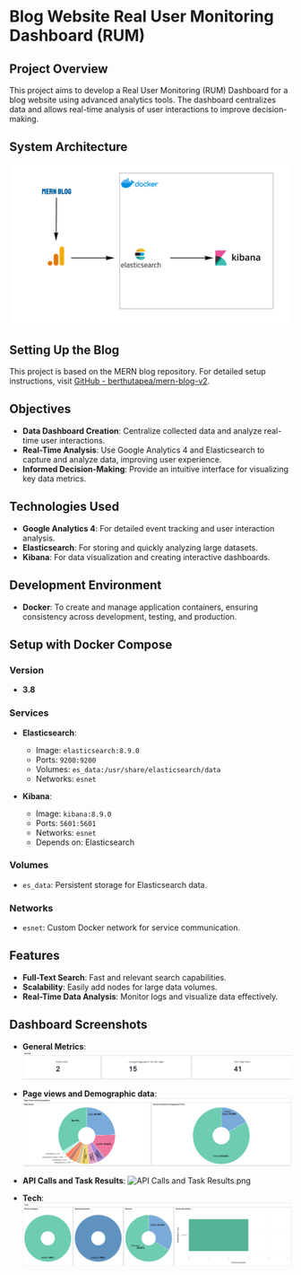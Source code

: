 # Blog Website Real User Monitoring Dashboard (RUM)

## Project Overview

This project aims to develop a Real User Monitoring (RUM) Dashboard for a blog website using advanced analytics tools. The dashboard centralizes data and allows real-time analysis of user interactions to improve decision-making.

## System Architecture

![architecture.jpg](architecture.jpg)


## Setting Up the Blog

This project is based on the MERN blog repository. For detailed setup instructions, visit [GitHub - berthutapea/mern-blog-v2](https://github.com/berthutapea/mern-blog-v2).

## Objectives

- **Data Dashboard Creation**: Centralize collected data and analyze real-time user interactions.
- **Real-Time Analysis**: Use Google Analytics 4 and Elasticsearch to capture and analyze data, improving user experience.
- **Informed Decision-Making**: Provide an intuitive interface for visualizing key data metrics.

## Technologies Used

- **Google Analytics 4**: For detailed event tracking and user interaction analysis.
- **Elasticsearch**: For storing and quickly analyzing large datasets.
- **Kibana**: For data visualization and creating interactive dashboards.

## Development Environment

- **Docker**: To create and manage application containers, ensuring consistency across development, testing, and production.

## Setup with Docker Compose

### Version

- **3.8**

### Services

- **Elasticsearch**: 
  - Image: `elasticsearch:8.9.0`
  - Ports: `9200:9200`
  - Volumes: `es_data:/usr/share/elasticsearch/data`
  - Networks: `esnet`

- **Kibana**:
  - Image: `kibana:8.9.0`
  - Ports: `5601:5601`
  - Networks: `esnet`
  - Depends on: Elasticsearch

### Volumes

- `es_data`: Persistent storage for Elasticsearch data.

### Networks

- `esnet`: Custom Docker network for service communication.

## Features

- **Full-Text Search**: Fast and relevant search capabilities.
- **Scalability**: Easily add nodes for large data volumes.
- **Real-Time Data Analysis**: Monitor logs and visualize data effectively.

## Dashboard Screenshots


- **General Metrics**:
  ![General.png](General.png)

- **Page views and Demographic data**:
  ![Page views and Demographic data.png](Page%20views%20and%20Demographic%20data.png)

- **API Calls and Task Results**:
  ![API Calls and Task Results.png](API%20Calls%20andT%20ask%20Results.png)

- **Tech**:
  ![Tech.png](Tech.png)

